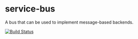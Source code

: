 # service-bus
A bus that can be used to implement message-based backends.

[![Build Status](https://travis-ci.org/nbbdog11/service-bus.svg?branch=master)](https://travis-ci.org/nbbdog11/service-bus)
